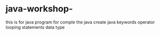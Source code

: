 # java-workshop-
this is for java program
for comple the java create java
keywords
operator
looping statements
data type